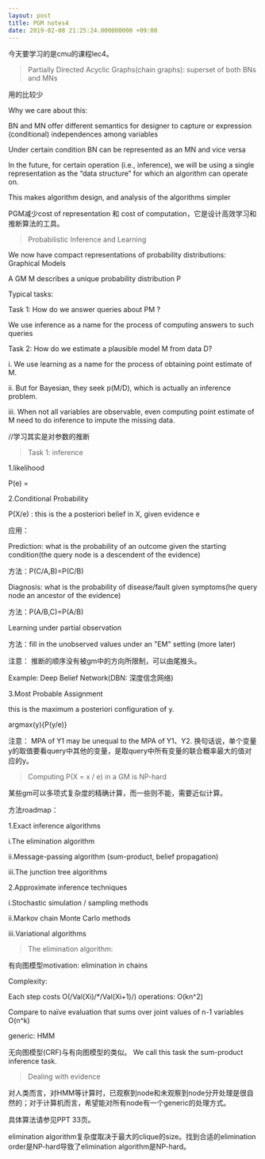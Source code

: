 ```yaml
---
layout: post
title: PGM notes4 
date: 2019-02-08 21:25:24.000000000 +09:00
---
```


今天要学习的是cmu的课程lec4。

> Partially Directed Acyclic Graphs(chain graphs): superset of both BNs and MNs

用的比较少

Why we care about this:

BN and MN offer different semantics for designer to capture or expression
(conditional) independences among variables

Under certain condition BN can be represented as an MN and vice versa

In the future, for certain operation (i.e., inference), we will be using a single representation as the “data structure” for which an algorithm can operate on.

This makes algorithm design, and analysis of the algorithms simpler

PGM减少cost of representation 和 cost of computation，它是设计高效学习和推断算法的工具。

> Probabilistic Inference and Learning

We now have compact representations of probability distributions: Graphical Models

A GM M describes a unique probability distribution P 

Typical tasks:

Task 1: How do we answer queries about PM ?

We use inference as a name for the process of computing answers to such queries

Task 2: How do we estimate a plausible model M from data D?

i. We use learning as a name for the process of obtaining point estimate of M.

ii. But for Bayesian, they seek p(M/D), which is actually an inference problem.

iii. When not all variables are observable, even computing point estimate of M need to do inference to impute the missing data.

//学习其实是对参数的推断

> Task 1: inference 

1.likelihood    

P(e) = 

2.Conditional Probability

P(X/e) :  this is the a posteriori belief in X, given evidence e

应用：

Prediction: what is the probability of an outcome given the starting
condition(the query node is a descendent of the evidence)

方法：P(C/A,B)=P(C/B)

Diagnosis: what is the probability of disease/fault given symptoms(he query node an ancestor of the evidence)

方法：P(A/B,C)=P(A/B)

Learning under partial observation

方法：fill in the unobserved values under an "EM" setting (more later)

注意： 推断的顺序没有被gm中的方向所限制，可以由尾推头。

Example: Deep Belief Network(DBN: 深度信念网络)

3.Most Probable Assignment

this is the maximum a posteriori configuration of y.

argmax(y){P(y/e)}

注意： MPA of Y1  may be unequal to the MPA of Y1、Y2. 换句话说，单个变量y的取值要看query中其他的变量，是取query中所有变量的联合概率最大的值对应的y。

> Computing P(X = x / e) in a GM is NP-hard

某些gm可以多项式复杂度的精确计算，而一些则不能，需要近似计算。


方法roadmap：

1.Exact inference algorithms

i.The elimination algorithm

ii.Message-passing algorithm (sum-product, belief propagation)

iii.The junction tree algorithms

2.Approximate inference techniques

i.Stochastic simulation / sampling methods

ii.Markov chain Monte Carlo methods

iii.Variational algorithms


> The elimination algorithm: 

有向图模型motivation: elimination in chains

Complexity:

Each step costs O(/Val(Xi)/*/Val(Xi+1)/) operations: O(kn^2)

Compare to naïve evaluation that sums over joint values of n-1 variables O(n^k)

generic: HMM

无向图模型(CRF)与有向图模型的类似。  We call this task the sum-product inference task.

> Dealing with evidence

对人类而言，对HMM等计算时，已观察到node和未观察到node分开处理是很自然的；对于计算机而言，希望能对所有node有一个generic的处理方式。

具体算法请参见PPT 33页。

elimination algorithm复杂度取决于最大的clique的size。找到合适的elimination order是NP-hard导致了elimination algorithm是NP-hard。

 
 














